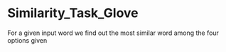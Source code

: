 # Similarity_Task_Glove
For a given input word we find out the most similar word among the four options given
